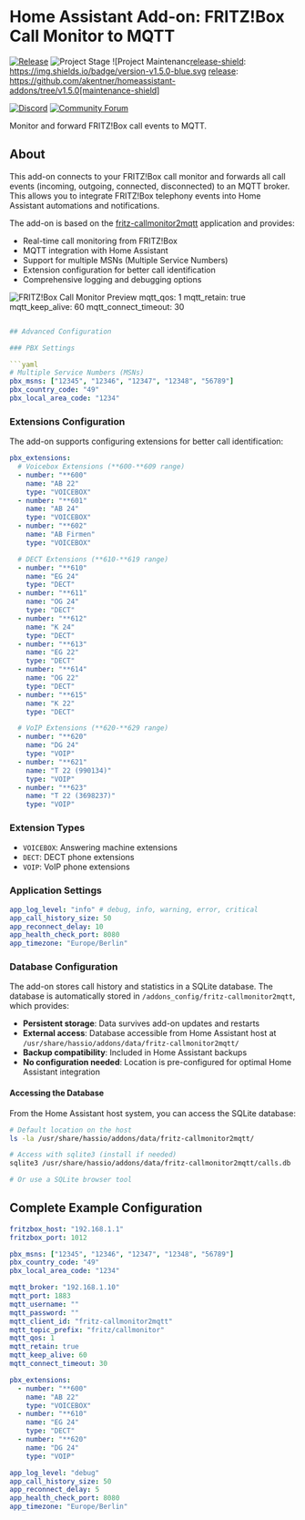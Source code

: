 # Home Assistant Add-on: FRITZ!Box Call Monitor to MQTT

[![Release][release-shield]][release] ![Project Stage][project-stage-shield] ![Project Maintenanc[release-shield]: https://img.shields.io/badge/version-v1.5.0-blue.svg
[release]: https://github.com/akentner/homeassistant-addons/tree/v1.5.0[maintenance-shield]

[![Discord][discord-shield]][discord] [![Community Forum][forum-shield]][forum]

Monitor and forward FRITZ!Box call events to MQTT.

## About

This add-on connects to your FRITZ!Box call monitor and forwards all call events
(incoming, outgoing, connected, disconnected) to an MQTT broker. This allows you
to integrate FRITZ!Box telephony events into Home Assistant automations and
notifications.

The add-on is based on the [fritz-callmonitor2mqtt][fritz-callmonitor2mqtt] application and provides:

- Real-time call monitoring from FRITZ!Box
- MQTT integration with Home Assistant
- Support for multiple MSNs (Multiple Service Numbers)
- Extension configuration for better call identification
- Comprehensive logging and debugging options

![FRITZ!Box Call Monitor Preview][screenshot]
mqtt_qos: 1
mqtt_retain: true
mqtt_keep_alive: 60
mqtt_connect_timeout: 30

````yaml

## Advanced Configuration

### PBX Settings

```yaml
# Multiple Service Numbers (MSNs)
pbx_msns: ["12345", "12346", "12347", "12348", "56789"]
pbx_country_code: "49"
pbx_local_area_code: "1234"
````

### Extensions Configuration

The add-on supports configuring extensions for better call identification:

```yaml
pbx_extensions:
  # Voicebox Extensions (**600-**609 range)
  - number: "**600"
    name: "AB 22"
    type: "VOICEBOX"
  - number: "**601"
    name: "AB 24"
    type: "VOICEBOX"
  - number: "**602"
    name: "AB Firmen"
    type: "VOICEBOX"

  # DECT Extensions (**610-**619 range)
  - number: "**610"
    name: "EG 24"
    type: "DECT"
  - number: "**611"
    name: "OG 24"
    type: "DECT"
  - number: "**612"
    name: "K 24"
    type: "DECT"
  - number: "**613"
    name: "EG 22"
    type: "DECT"
  - number: "**614"
    name: "OG 22"
    type: "DECT"
  - number: "**615"
    name: "K 22"
    type: "DECT"

  # VoIP Extensions (**620-**629 range)
  - number: "**620"
    name: "DG 24"
    type: "VOIP"
  - number: "**621"
    name: "T 22 (990134)"
    type: "VOIP"
  - number: "**623"
    name: "T 22 (3698237)"
    type: "VOIP"
```

### Extension Types

- `VOICEBOX`: Answering machine extensions
- `DECT`: DECT phone extensions
- `VOIP`: VoIP phone extensions

### Application Settings

```yaml
app_log_level: "info" # debug, info, warning, error, critical
app_call_history_size: 50
app_reconnect_delay: 10
app_health_check_port: 8080
app_timezone: "Europe/Berlin"
```

### Database Configuration

The add-on stores call history and statistics in a SQLite database. The database is automatically stored in `/addons_config/fritz-callmonitor2mqtt`, which provides:

- **Persistent storage**: Data survives add-on updates and restarts
- **External access**: Database accessible from Home Assistant host at `/usr/share/hassio/addons/data/fritz-callmonitor2mqtt/`
- **Backup compatibility**: Included in Home Assistant backups
- **No configuration needed**: Location is pre-configured for optimal Home Assistant integration

#### Accessing the Database

From the Home Assistant host system, you can access the SQLite database:

```bash
# Default location on the host
ls -la /usr/share/hassio/addons/data/fritz-callmonitor2mqtt/

# Access with sqlite3 (install if needed)
sqlite3 /usr/share/hassio/addons/data/fritz-callmonitor2mqtt/calls.db

# Or use a SQLite browser tool
```

## Complete Example Configuration

```yaml
fritzbox_host: "192.168.1.1"
fritzbox_port: 1012

pbx_msns: ["12345", "12346", "12347", "12348", "56789"]
pbx_country_code: "49"
pbx_local_area_code: "1234"

mqtt_broker: "192.168.1.10"
mqtt_port: 1883
mqtt_username: ""
mqtt_password: ""
mqtt_client_id: "fritz-callmonitor2mqtt"
mqtt_topic_prefix: "fritz/callmonitor"
mqtt_qos: 1
mqtt_retain: true
mqtt_keep_alive: 60
mqtt_connect_timeout: 30

pbx_extensions:
  - number: "**600"
    name: "AB 22"
    type: "VOICEBOX"
  - number: "**610"
    name: "EG 24"
    type: "DECT"
  - number: "**620"
    name: "DG 24"
    type: "VOIP"

app_log_level: "debug"
app_call_history_size: 50
app_reconnect_delay: 5
app_health_check_port: 8080
app_timezone: "Europe/Berlin"
```

[discord-shield]: https://img.shields.io/discord/478094546522079232.svg
[discord]: https://discord.me/hassioaddons
[forum-shield]: https://img.shields.io/badge/community-forum-brightgreen.svg
[forum]: https://community.home-assistant.io/
[maintenance-shield]: https://img.shields.io/maintenance/yes/2025.svg
[project-stage-shield]: https://img.shields.io/badge/project%20stage-production-green.svg
[release-shield]: https://img.shields.io/badge/version-v1..0-blue.svg
[release]: https://github.com/akentner/homeassistant-addons/tree/v1.4.0
[screenshot]: https://github.com/akentner/homeassistant-addons/raw/main/fritz-callmonitor2mqtt/images/screenshot.png
[fritz-callmonitor2mqtt]: https://github.com/akentner/fritz-callmonitor2mqtt
